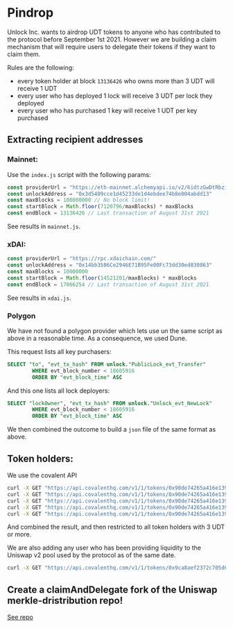 # Pindrop

Unlock Inc. wants to airdrop UDT tokens to anyone who has contributed to the protocol before September 1st 2021.
However we are building a claim mechanism that will require users to delegate their tokens if they want to claim them.

Rules are the following:
* every token holder at block `13136426` who owns more than 3 UDT will receive 1 UDT
* every user who has deployed 1 lock will receive 3 UDT per lock they deployed
* every user who has purchased 1 key will receive 1 UDT per key purchased

## Extracting recipient addresses

### Mainnet:

Use the `index.js` script with the following params:

```javascript
const providerUrl = "https://eth-mainnet.alchemyapi.io/v2/6idtzGwDtRbzil3s6QbYHr2Q_WBfn100"
const unlockAddress = "0x3d5409cce1d45233de1d4ebdee74b8e004abdd13"
const maxBlocks = 100000000 // No block limit!
const startBlock = Math.floor(7120796/maxBlocks) * maxBlocks
const endBlock = 13136426 // Last transaction of August 31st 2021
```

See results in `mainnet.js`.

### xDAI:

```javascript
const providerUrl = "https://rpc.xdaichain.com/"
const unlockAddress = "0x14bb3586Ce2946E71B95Fe00Fc73dd30ed830863"
const maxBlocks = 10000000
const startBlock = Math.floor(14521201/maxBlocks) * maxBlocks
const endBlock = 17866254 // Last transaction of August 31st 2021
```

See results in `xdai.js`.

### Polygon

We have not found a polygon provider which lets use un the same script as above in a reasonable time.
As a consequence, we used Dune.

This request lists all key purchasers:

```sql
SELECT "to", "evt_tx_hash" FROM unlock."PublicLock_evt_Transfer"
        WHERE evt_block_number < 18605916
        ORDER BY "evt_block_time" ASC
```

And this one lists all lock deployers:

```sql
SELECT "lockOwner", "evt_tx_hash" FROM unlock."Unlock_evt_NewLock"
        WHERE evt_block_number < 18605916
        ORDER BY "evt_block_time" ASC
```

We then combined the outcome to build a `json` file of the same format as above.


## Token holders:

We use the covalent API

```bash
curl -X GET "https://api.covalenthq.com/v1/1/tokens/0x90de74265a416e1393a450752175aed98fe11517/token_holders/?block-height=13136426&page-number=0&page-size=1000&key=ckey_44739eb00dd649e182e708ba705" -H "Accept: application/json"
curl -X GET "https://api.covalenthq.com/v1/1/tokens/0x90de74265a416e1393a450752175aed98fe11517/token_holders/?block-height=13136426&page-number=1&page-size=1000&key=ckey_44739eb00dd649e182e708ba705" -H "Accept: application/json"
curl -X GET "https://api.covalenthq.com/v1/1/tokens/0x90de74265a416e1393a450752175aed98fe11517/token_holders/?block-height=13136426&page-number=2&page-size=1000&key=ckey_44739eb00dd649e182e708ba705" -H "Accept: application/json"
curl -X GET "https://api.covalenthq.com/v1/1/tokens/0x90de74265a416e1393a450752175aed98fe11517/token_holders/?block-height=13136426&page-number=3&page-size=1000&key=ckey_44739eb00dd649e182e708ba705" -H "Accept: application/json"
curl -X GET "https://api.covalenthq.com/v1/1/tokens/0x90de74265a416e1393a450752175aed98fe11517/token_holders/?block-height=13136426&page-number=4&page-size=1000&key=ckey_44739eb00dd649e182e708ba705" -H "Accept: application/json"
```

And combined the result, and then restricted to all token holders with 3 UDT or more.

We are also adding any user who has been providing liquidity to the Uniswap v2 pool used by the protocol as of the same date.

```bash
curl -X GET "https://api.covalenthq.com/v1/1/tokens/0x9ca8aef2372c705d6848fdda3c1267a7f51267c1/token_holders/?block-height=13136426&page-number=0&page-size=1000&key=ckey_44739eb00dd649e182e708ba705" -H "Accept: application/json"
```

## Create a claimAndDelegate fork of the Uniswap merkle-dristribution repo!

[See repo](https://github.com/unlock-protocol/merkle-distributor)